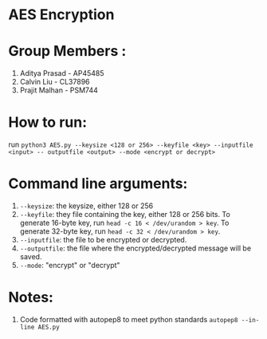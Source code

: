 # AES Encryption

# Group Members :
1. Aditya Prasad - AP45485
2. Calvin Liu - CL37896
3. Prajit Malhan - PSM744

# How to run:
run `python3 AES.py --keysize <128 or 256> --keyfile <key> --inputfile <input> -- outputfile <output> --mode <encrypt or decrypt>`

# Command line arguments:
1. `--keysize`: the keysize, either 128 or 256
2. `--keyfile`: they file containing the key, either 128 or 256 bits.
    To generate 16-byte key, run `head -c 16 < /dev/urandom > key`.
    To generate 32-byte key, run `head -c 32 < /dev/urandom > key`.
3. `--inputfile`: the file to be encrypted or decrypted.
4. `--outputfile`: the file where the encrypted/decrypted message will be saved.
5. `--mode`: "encrypt" or "decrypt"

# Notes:
1. Code formatted with autopep8 to meet python standards
    `autopep8 --in-line AES.py`
